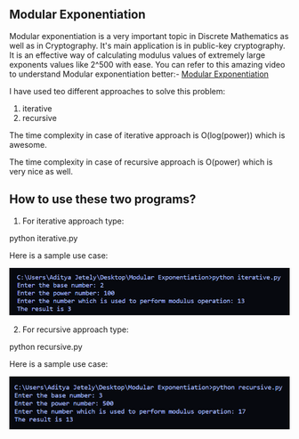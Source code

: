 ## Modular Exponentiation

Modular exponentiation is a very important topic in Discrete Mathematics as well as in Cryptography.
It's main application is in public-key cryptography.
It is an effective way of calculating modulus values of extremely large exponents values like 2^500 with ease.
You can refer to this amazing video to understand Modular exponentiation better:-
[Modular Exponentiation](https://www.youtube.com/watch?v=EHUgNLN8F1Y)

I have used teo different approaches to solve this problem:

1. iterative
2. recursive

The time complexity in case of iterative approach is O(log(power)) which is awesome.

The time complexity in case of recursive approach is O(power) which is very nice as well.

## How to use these two programs?

1. For iterative approach type:

python iterative.py

Here is a sample use case:

<p align = "center">
	<img src="iterative.PNG" alt="iter">
</p>

2. For recursive approach type:

python recursive.py

Here is a sample use case:

<p align = "center">
	<img src="recursive.PNG" alt="rec">
</p>
